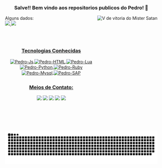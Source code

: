  <div style="display: center"  align="center">
 
  ### Salve!! Bem vindo aos repositorios publicos do Pedro! 👋
 </div>
 <div>
    <img height="380" align="right" alt="V de vitoria do Mister Satan" src="https://imagensemoldes.com.br/wp-content/uploads/2020/06/Mr-Satan-Goku-Transparente-PNG.png">
    Alguns dados:
 </div> 

 <div>
  <a href="https://github.com/pedrolongaresi">
  <img height="180em" src="https://github-readme-stats.vercel.app/api?username=pedrolongaresi&show_icons=true&theme=blue-green&include_all_commits=true&count_private=true"/>
  <img height="180em" src="https://github-readme-stats.vercel.app/api/top-langs/?username=pedrolongaresi&layout=compact&langs_count=10&theme=blue-green"/>
</div>
 
 ##
<div style="display: center"  align="center"><br>
 
  ### Tecnologias Conhecidas
  <img align="center" alt="Pedro-Js" src="https://img.shields.io/badge/JavaScript-F7DF1E?style=for-the-badge&logo=javascript&logoColor=black">
  <img align="center" alt="Pedro-HTML" src="https://img.shields.io/badge/HTML5-E34F26?style=for-the-badge&logo=html5&logoColor=white">
  <img align="center" alt="Pedro-Lua" src="https://img.shields.io/badge/Lua-2C2D72?style=for-the-badge&logo=lua&logoColor=white">
  <img align="center" alt="Pedro-Python" src="https://img.shields.io/badge/Python-3776AB?style=for-the-badge&logo=python&logoColor=white">
  <img align="center" alt="Pedro-Ruby" src="https://img.shields.io/badge/Ruby-CC342D?style=for-the-badge&logo=ruby&logoColor=white">
  <img align="center" alt="Pedro-Mysql" src="https://img.shields.io/badge/MySQL-00000F?style=for-the-badge&logo=mysql&logoColor=white">
  <img align="center" alt="Pedro-SAP" src="https://img.shields.io/badge/SAP-0FAAFF?style=for-the-badge&logo=sap&logoColor=white">

</div>
  
 ##

<div style="display: center" align="center"> 

  ### Meios de Contato:
  <a  href="https://www.instagram.com/longaresii/" target="_blank"><img src="https://img.shields.io/badge/-Instagram-%23E4405F?style=for-the-badge&logo=instagram&logoColor=white" target="_blank"></a>
 <a href="https://discord.com/channels/@me/411678930819350548" target="_blank"><img src="https://img.shields.io/badge/Discord-7289DA?style=for-the-badge&logo=discord&logoColor=white" target="_blank"></a> 
  <a href = "mailto:malasarte32@gmail.com"><img src="https://img.shields.io/badge/-Gmail-%23333?style=for-the-badge&logo=gmail&logoColor=white" target="_blank"></a>
  <a href="https://www.linkedin.com/in/pedrolongaresi/" target="_blank"><img src="https://img.shields.io/badge/-LinkedIn-%230077B5?style=for-the-badge&logo=linkedin&logoColor=white" target="_blank"></a> 
  <a href="mailto:pedro_longaresi@live.com"><img src="https://img.shields.io/badge/Microsoft_Outlook-0078D4?style=for-the-badge&logo=microsoft-outlook&logoColor=white" target="_blank"></a>
 
  ##
 
  ![Snake animation](https://github.com/pedrolongaresi/pedrolongaresi/blob/output/github-contribution-grid-snake.svg)
 
</div>


